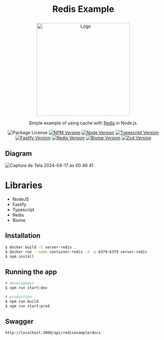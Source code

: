 # <p align="center">Redis Example</p>

<p align="center">
  <img src="https://github.com/lurickardo/redis-example/assets/34722198/9adbd55f-4f0c-42cb-93d1-254d21713764" alt="Logo" width="300">
</p>

<p align="center">Simple example of using cache with <a href="https://redis.io/" target="_blank">Redis</a> in Node.js.</p>
<p align="center">
  <a><img src="https://img.shields.io/badge/license-MIT-green" alt="Package License" /></a>
  <a href="https://www.npmjs.com" target="_blank"><img src="https://img.shields.io/badge/npm-v10.2.3-green?logo=npm" alt="NPM Version" /></a>
  <a href="https://nodejs.org" target="_blank"><img src="https://img.shields.io/badge/node-v20.10.0-green?logo=nodedotjs" alt="Node Version"></a>
  <a href="https://www.typescriptlang.org" target="_blank"><img src="https://img.shields.io/badge/typescript-v5.3.3-green?logo=typescript" alt="Typescript Version"></a>
  <a href="https://fastify.dev" target="_blank"><img src="https://img.shields.io/badge/fastify-v4.25.2-green?logo=fastify" alt="Fastify Version"></a>
  <a href="https://redis.io" target="_blank"><img src="https://img.shields.io/badge/redis-v4.6.13-green?logo=redis" alt="Redis Version"></a>
  <a href="https://biomejs.dev" target="_blank"><img src="https://img.shields.io/badge/biome-v1.5.3-green?logo=biome" alt="Biome Version"></a>
  <a href="https://zod.dev/" target="_blank"><img src="https://img.shields.io/badge/zod-v3.22.4-green?logo=zod" alt="Zod Version"></a>
</p>

## Diagram

![Captura de Tela 2024-04-17 às 00 46 41](https://github.com/lurickardo/redis-example/assets/34722198/2caf23c3-6cbd-4faa-a01a-a65568a3cf71)

# Libraries

- NodeJS
- Fastify
- Typescript
- Redis
- Biome

## Installation

```bash
$ docker build -t server-redis .
$ docker run --name container-redis -d -p 6379:6379 server-redis
$ npm install
```

## Running the app

```bash
# development
$ npm run start:dev

# production
$ npm run build
$ npm run start:prod
```

## Swagger

`http://localhost:3000/api/redisexample/docs`
